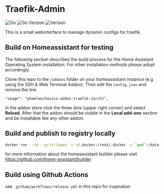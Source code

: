 # Traefik-Admin

![Go](https://github.com/pheelee/traefik-admin/workflows/Go/badge.svg)
![Go Version](https://img.shields.io/github/go-mod/go-version/pheelee/traefik-admin)
![Version](https://img.shields.io/github/v/tag/pheelee/traefik-admin?color=green&label=Version)


This is a small webinterface to manage dynamic configs for traefik.

## Build on Homeassistant for testing
The following section describes the build process for the Home Assistant Operating System installation. For other installation methods please adopt accordingly.

Clone this repo to the `/addons` folder on your homeassistant instance (e.g using the SSH & Web Terminal Addon). Then edit the `config.json` and remove the line

`"image": "pheelee/hassio-addon-traefik-{arch}",`

In the addon store click the three dots (upper right corner) and select **Reload**. After that the addon should be visible in the **Local add-ons** section and be installable like any other addon.

## Build and publish to registry locally

```bash
docker run --rm --privileged -v ~/.docker:/root/.docker -v `pwd`:/data -v /var/run/docker.sock:/var/run/docker.sock homeassistant/amd64-builder --all -t /data
```
for more information about the homeassistant builder please visit https://github.com/home-assistant/builder

## Build using Github Actions
see `.github/workflows/release.yml` in this repo for inspiration